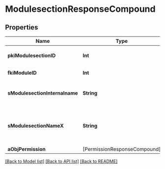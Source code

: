 # ModulesectionResponseCompound

## Properties
Name | Type | Description | Notes
------------ | ------------- | ------------- | -------------
**pkiModulesectionID** | **Int** | The unique ID of the Modulesection | 
**fkiModuleID** | **Int** | The unique ID of the Module | 
**sModulesectionInternalname** | **String** | The Internal name of the Module section. | 
**sModulesectionNameX** | **String** | The Name of the Modulesection in the language of the requester | 
**aObjPermission** | [PermissionResponseCompound] |  | 

[[Back to Model list]](../README.md#documentation-for-models) [[Back to API list]](../README.md#documentation-for-api-endpoints) [[Back to README]](../README.md)


